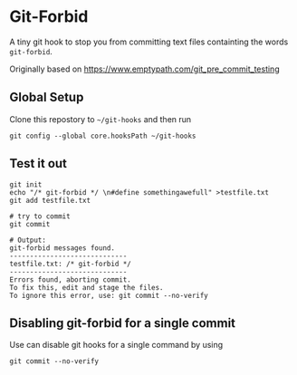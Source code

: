 # Git-Forbid

A tiny git hook to stop you from committing text files containting the words `git-forbid`. 

Originally based on https://www.emptypath.com/git_pre_commit_testing


## Global Setup

Clone this repostory to `~/git-hooks` and then run 

	git config --global core.hooksPath ~/git-hooks

## Test it out

	git init
	echo "/* git-forbid */ \n#define somethingawefull" >testfile.txt
	git add testfile.txt
	
	# try to commit 
	git commit
	
	# Output: 
	git-forbid messages found. 
	-----------------------------
	testfile.txt: /* git-forbid */
	-----------------------------
	Errors found, aborting commit. 
	To fix this, edit and stage the files.
	To ignore this error, use: git commit --no-verify
	
	
## Disabling git-forbid for a single commit 

Use can disable git hooks for a single command by using 

	git commit --no-verify